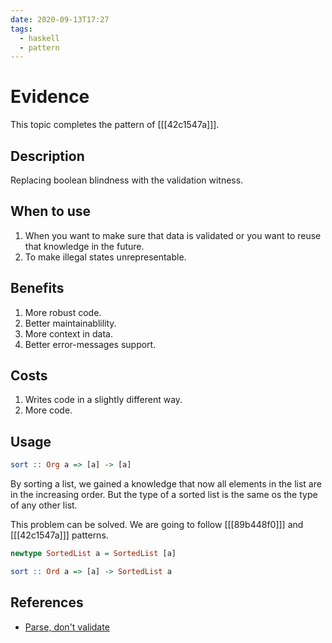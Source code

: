 ```yaml
---
date: 2020-09-13T17:27
tags:
  - haskell
  - pattern
---
```


# Evidence

This topic completes the pattern of [[[42c1547a]]].

## Description

Replacing boolean blindness with the validation witness.

## When to use

1. When you want to make sure that data is validated or you want to reuse that knowledge in the future.
2. To make illegal states unrepresentable.

## Benefits

1. More robust code.
2. Better maintainablility.
3. More context in data.
4. Better error-messages support.

## Costs

1. Writes code in a slightly different way.
2. More code.

## Usage

```haskell
sort :: Org a => [a] -> [a]
```

By sorting a list, we gained a knowledge that now all elements in the list are in the increasing order. But the type of a sorted list is the same os the type of any other list.

This problem can be solved. We are going to follow [[[89b448f0]]] and [[[42c1547a]]] patterns.

```haskell 
newtype SortedList a = SortedList [a]

sort :: Ord a => [a] -> SortedList a
```

## References

- [Parse, don't validate](https://lexi-lambda.github.io/blog/2019/11/05/parse-don-t-validate/)
